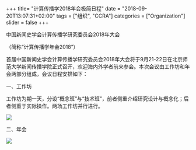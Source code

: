 +++
title= "计算传播学2018年会极简日程"
date = "2018-09-20T13:07:31+02:00"
tags = ["组织", "CCRA"]
categories = ["Organization"]
slider = false
+++


中国新闻史学会计算传播学研究委员会2018年大会

（简称“计算传播学年会2018”）



首届中国新闻史学会计算传播学研究委员会2018年大会将于9月21-22日在北京师范大学新闻传播学院正式召开，欢迎海内外学者前来参会。本次会议由工作坊和年会两部分组成，会议日程安排如下：

一、工作坊

工作坊为期一天，分设“概念班”与“技术班”，前者侧重介绍研究设计与概念化；后者侧重于实际操作。两场工作坊并行进行。

![](/images/table2.png)


<!--more-->

二、年会

![](/images/table.png)
